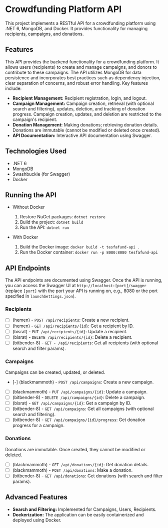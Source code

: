 # Crowdfunding Platform API

This project implements a RESTful API for a crowdfunding platform using .NET 6, MongoDB, and Docker. It provides functionality for managing recipients, campaigns, and donations.

## Features

This API provides the backend functionality for a crowdfunding platform. It allows users (recipients) to create and manage campaigns, and donors to contribute to these campaigns. The API utilizes MongoDB for data persistence and incorporates best practices such as dependency injection, clear separation of concerns, and robust error handling. Key features include:

- **Recipient Management:** Recipient registration, login, and logout.
- **Campaign Management:** Campaign creation, retrieval (with optional search and filtering), updates, deletion, and tracking of donation progress. Campaign creation, updates, and deletion are restricted to the campaign's recipient.
- **Donation Management:** Making donations; retrieving donation details. Donations are immutable (cannot be modified or deleted once created).
- **API Documentation:** Interactive API documentation using Swagger.

## Technologies Used

- .NET 6
- MongoDB
- Swashbuckle (for Swagger)
- Docker

## Running the API

- Without Docker

  1. Restore NuGet packages: `dotnet restore`
  2. Build the project: `dotnet build`
  3. Run the API: `dotnet run`

- With Docker
  1. Build the Docker image: `docker build -t tesfafund-api .`
  2. Run the Docker container: `docker run -p 8080:8080 tesfafund-api`

## API Endpoints

The API endpoints are documented using Swagger. Once the API is running, you can access the Swagger UI at `http://localhost:[port]/swagger` (replace `[port]` with the port your API is running on, e.g., 8080 or the port specified in `launchSettings.json`).

### Recipients

- [ ] (hemen) - `POST /api/recipients`: Create a new recipient.
- [ ] (hemen) - `GET /api/recipients/{id}`: Get a recipient by ID.
- [ ] (bisrat) - `PUT /api/recipients/{id}`: Update a recipient.
- [ ] (bisrat) - `DELETE /api/recipients/{id}`: Delete a recipient.
- [ ] (bitbender-8) - `GET - /api/recipients`: Get all recipients (with optional search and filter params).

### Campaigns

Campaigns can be created, updated, or deleted.

- [-] (blackmammoth) - `POST /api/campaigns`: Create a new campaign.
- [ ] (blackmammoth) - `PUT /api/campaigns/{id}`: Update a campaign.
- [ ] (bitbender-8) - `DELETE /api/campaigns/{id}`: Delete a campaign.
- [ ] (bisrat) - `GET /api/campaigns/{id}`: Get a campaign by ID.
- [ ] (bitbender-8) - `GET /api/campaigns`: Get all campaigns (with optional search and filtering).
- [ ] (bitbender-8) - `GET /api/campaigns/{id}/progress`: Get donation progress for a campaign.

### Donations

Donations are immutable. Once created, they cannot be modified or deleted.

- [ ] (blackmammoth) - `GET /api/donations/{id}`: Get donation details.
- [ ] (blackmammoth) - `POST /api/donations`: Make a donation.
- [ ] (bitbender-8) - `GET /api/donations`: Get donations (with search and filter params).

## Advanced Features

- **Search and Filtering:** Implemented for Campaigns, Users, Recipients.
- **Dockerization:** The application can be easily containerized and deployed using Docker.
